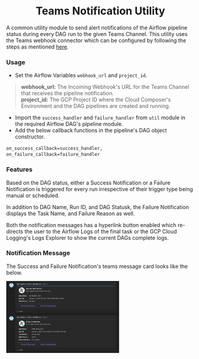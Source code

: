 # <center>Teams Notification Utility

A common utility module to send alert notifications of the Airflow pipeline status during every DAG run to the given Teams Channel. This utility uses the Teams webhook connector which can be configured by following the steps as mentioned <a href="https://learn.microsoft.com/en-us/microsoftteams/platform/webhooks-and-connectors/how-to/add-incoming-webhook?tabs=dotnet#create-incoming-webhooks-1">here</a>. 

### Usage

* Set the Airflow Variables `webhook_url` and `project_id`.
> **webhook_url:** The Incoming Webhook's URL for the Teams Channel that receives the pipeline notification. \
> **project_id:** The GCP Project ID where the Cloud Composer's Environment and the DAG pipelines are created and running. 
* Import the `success_handler` and `failure_handler` from `util` module in the required Airflow DAG's pipeline module.
* Add the below callback functions in the pipeline's DAG object constructor.
```
on_success_callback=success_handler,
on_failure_callback=failure_handler
```    

### Features

Based on the DAG status, either a Success Notification or a Failure Notification is triggered for every run irrespective of their trigger type being manual or scheduled. 

In addition to DAG Name, Run ID, and DAG Statusk, the Failure Notification displays the Task Name, and Failure Reason as well.

Both the notification messages has a hyperlink button enabled which re-directs the user to the Airflow Logs of the final task or the GCP Cloud Logging's Logs Explorer to show the current DAGs complete logs.

### Notification Message

The Success and Failure Notification's teams message card looks like the below.

<img src="Pipeline_Notification_Sample.png" width="60%" height="60%">
